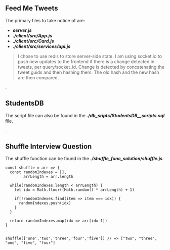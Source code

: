 ## Feed Me Tweets

The primary files to take notice of are:
* **_server.js_**
* **_./client/src/App.js_**
* **_./client/src/Card.js_**
* **_./client/src/services/api.js_**

> I chose to use redis to store server-side state. I am using socket.io to push new updates to the frontend if there is a change detected in tweets, per query/socket_id. Change is detected by concatenating the tweet guids and then hashing them. The old hash and the new hash are then compared.

.
## StudentsDB

The script file can also be found in the **_./db_sripts/StudentsDB__scripts.sql_** file.

.
## Shuffle Interview Question

The shuffle function can be found in the **_./shuffle_func_solution/shuffle.js_**.

    const shuffle = arr => {
      const randomIndexes = [],
            arrLength = arr.length

      while(randomIndexes.length < arrLength) {
        let idx = Math.floor((Math.random() * arrLength) + 1)
      
        if(!randomIndexes.find(item => item === idx)) {
          randomIndexes.push(idx)
        }
      }

      return randomIndexes.map(idx => arr[idx-1])
    }


    shuffle(['one','two','three','four','five']) // => ["two", "three", "one", "five", "four"]
